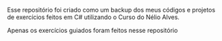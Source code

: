 Esse repositório foi criado como um backup dos meus códigos e projetos de exercícios feitos em C# utilizando o Curso do Nélio Alves.

Apenas os exercícios guiados foram feitos nesse repositório
